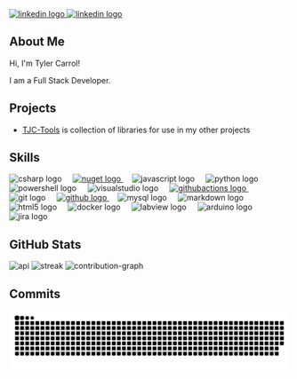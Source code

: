 <!-- SOCIALS -->
<div align="left">
  <a href="https://github.com/TylerCarrol" target="_blank">
    <img src="https://cdn.jsdelivr.net/gh/devicons/devicon/icons/github/github-original.svg" width="52" height="40" alt="linkedin logo"  />
  </a>
  <a href="https://www.linkedin.com/in/tylercarrol/" target="_blank">
    <img src="https://raw.githubusercontent.com/maurodesouza/profile-readme-generator/master/src/assets/icons/social/linkedin/default.svg" width="52" height="40" alt="linkedin logo"  />
  </a>
</div>

## About Me
Hi, I'm Tyler Carrol!

I am a Full Stack Developer.

## Projects
- [TJC-Tools](https://github.com/TJC-Tools) is collection of libraries for use in my other projects

## Skills
<div align="left">
  <!-- ProgrammingLanguages -->
  <img src="https://cdn.jsdelivr.net/gh/devicons/devicon/icons/csharp/csharp-original.svg" height="40" alt="csharp logo"  />
  <img width="12" />
  <a href="https://www.nuget.org/profiles/TylerCarrol" target="_blank">
    <img src="https://cdn.jsdelivr.net/gh/devicons/devicon/icons/nuget/nuget-original.svg" height="40" alt="nuget logo"  />
  </a>
  <img width="12" />
  <!-- Scripting Languages -->
  <img src="https://cdn.jsdelivr.net/gh/devicons/devicon/icons/javascript/javascript-original.svg" height="40" alt="javascript logo"  />
  <img width="12" />
  <img src="https://cdn.jsdelivr.net/gh/devicons/devicon/icons/python/python-original.svg" height="40" alt="python logo"  />
  <img width="12" />
  <img src="https://skillicons.dev/icons?i=powershell" height="40" alt="powershell logo"  />
  <img width="12" />
  <!-- IDE's -->
  <img src="https://cdn.jsdelivr.net/gh/devicons/devicon/icons/visualstudio/visualstudio-plain.svg" height="40" alt="visualstudio logo"  />
  <img width="12" />
  <!-- CI/CD -->
  <a href="https://tylercarrol.github.io/Pages.GitHub.Actions/" target="_blank">
    <img src="https://cdn.simpleicons.org/githubactions/2088FF" height="40" alt="githubactions logo"  />
  </a>
  <img width="12" />
  <!-- Git & GitHub -->
  <img src="https://cdn.jsdelivr.net/gh/devicons/devicon/icons/git/git-original.svg" height="40" alt="git logo"  />
  <img width="12" />
  <a href="https://github.com/TylerCarrol" target="_blank">
    <img src="https://cdn.jsdelivr.net/gh/devicons/devicon/icons/github/github-original.svg" height="40" alt="github logo"  />
  </a>
  <img width="12" />
  <!-- DB's -->
  <img src="https://cdn.jsdelivr.net/gh/devicons/devicon/icons/mysql/mysql-original.svg" height="40" alt="mysql logo"  />
  <img width="12" />
  <!-- Frontend -->
  <img src="https://cdn.jsdelivr.net/gh/devicons/devicon/icons/markdown/markdown-original.svg" height="40" alt="markdown logo"  />
  <img width="12" />
  <img src="https://cdn.jsdelivr.net/gh/devicons/devicon/icons/html5/html5-original.svg" height="40" alt="html5 logo"  />
  <img width="12" />
  <!-- VM's -->
  <img src="https://cdn.jsdelivr.net/gh/devicons/devicon/icons/docker/docker-original.svg" height="40" alt="docker logo"  />
  <img width="12" />
  <!-- Controllers -->
  <img src="https://cdn.jsdelivr.net/gh/devicons/devicon/icons/labview/labview-original.svg" height="40" alt="labview logo"  />
  <img width="12" />
  <img src="https://cdn.jsdelivr.net/gh/devicons/devicon/icons/arduino/arduino-original.svg" height="40" alt="arduino logo"  />
  <img width="12" />
  <!-- Issue Trackers -->
  <img src="https://cdn.jsdelivr.net/gh/devicons/devicon/icons/jira/jira-original.svg" height="40" alt="jira logo"  />
</div>

## GitHub Stats
![api](https://github-readme-stats.vercel.app/api?username=TylerCarrol&theme=dark)
![streak](https://github-readme-streak-stats.herokuapp.com/?user=tylercarrol&theme=dark)
![contribution-graph](https://github-readme-activity-graph.vercel.app/graph?username=tylercarrol&theme=tokyo-night)

## Commits
<img src="https://raw.githubusercontent.com/tylercarrol/tylercarrol/output/snake.svg" alt="Snake animation" />
